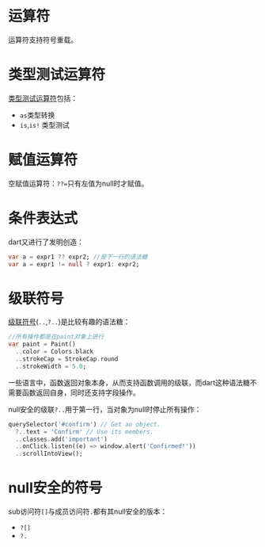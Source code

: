 # 运算符
运算符支持符号重载。

# 类型测试运算符
[类型测试运算符](https://dart.dev/guides/language/language-tour#type-test-operators)包括：

- `as`类型转换
- `is`,`is!` 类型测试

# 赋值运算符
空赋值运算符：`??=`只有左值为null时才赋值。

# 条件表达式
dart又进行了发明创造：
```dart
var a = expr1 ?? expr2; //是下一行的语法糖
var a = expr1 != null ? expr1: expr2;
```

# 级联符号
[级联符号](https://dart.dev/guides/language/language-tour#cascade-notation)(`..`,`?..`)是比较有趣的语法糖：

```dart
//所有操作都是在paint对象上进行
var paint = Paint()
  ..color = Colors.black
  ..strokeCap = StrokeCap.round
  ..strokeWidth = 5.0;
```

一些语言中，函数返回对象本身，从而支持函数调用的级联，而dart这种语法糖不需要函数返回自身，同时还支持字段操作。

null安全的级联`?..`用于第一行，当对象为null时停止所有操作：
```dart
querySelector('#confirm') // Get an object.
  ?..text = 'Confirm' // Use its members.
  ..classes.add('important')
  ..onClick.listen((e) => window.alert('Confirmed!'))
  ..scrollIntoView();
```

# null安全的符号
sub访问符`[]`与成员访问符`.`都有其null安全的版本：

- `?[]`
- `?.`